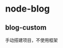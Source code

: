 <!--
 * @Author: jinqing
 * @Date: 2021-10-28 11:53:14
 * @LastEditors: jinqing
 * @LastEditTime: 2021-10-28 11:54:28
 * @Description: 
-->
# node-blog

## blog-custom
手动搭建项目，不使用框架
